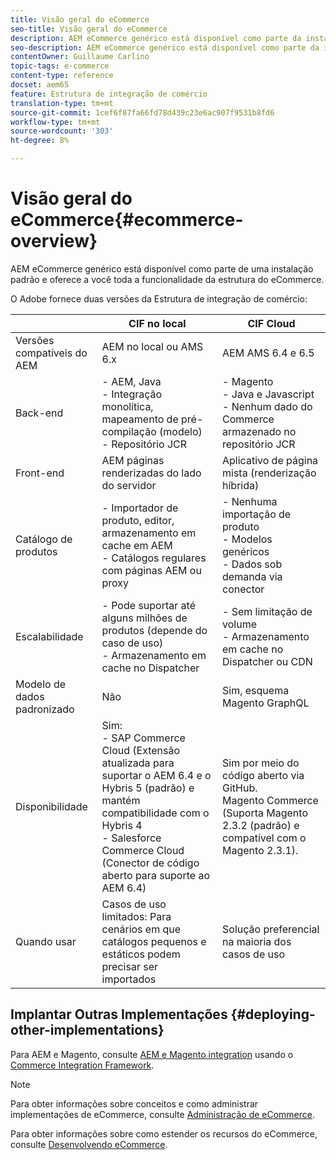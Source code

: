 ```yaml
---
title: Visão geral do eCommerce
seo-title: Visão geral do eCommerce
description: AEM eCommerce genérico está disponível como parte da instalação padrão e oferece a você a funcionalidade completa da estrutura do eCommerce.
seo-description: AEM eCommerce genérico está disponível como parte da instalação padrão e oferece a você a funcionalidade completa da estrutura do eCommerce.
contentOwner: Guillaume Carlino
topic-tags: e-commerce
content-type: reference
docset: aem65
feature: Estrutura de integração de comércio
translation-type: tm+mt
source-git-commit: 1cef6f87fa66fd78d439c23e6ac907f9531b8fd6
workflow-type: tm+mt
source-wordcount: '303'
ht-degree: 8%

---
```


# Visão geral do eCommerce{#ecommerce-overview}

AEM eCommerce genérico está disponível como parte de uma instalação padrão e oferece a você toda a funcionalidade da estrutura do eCommerce.

O Adobe fornece duas versões da Estrutura de integração de comércio:

|  | CIF no local | CIF Cloud |
|-------------------------|--------------------------------------------------------------------------------------------------------------------------------------------------------------------------------------------------------|------------------------------------------------------------------------------------------------------------------------|
| Versões compatíveis do AEM | AEM no local ou AMS 6.x | AEM AMS 6.4 e 6.5 |
| Back-end | - AEM, Java <br> - Integração monolítica, mapeamento de pré-compilação (modelo)<br> - Repositório JCR | - Magento <br> - Java e Javascript <br> - Nenhum dado do Commerce armazenado no repositório JCR |
| Front-end | AEM páginas renderizadas do lado do servidor | Aplicativo de página mista (renderização híbrida) |
| Catálogo de produtos | - Importador de produto, editor, armazenamento em cache em AEM <br>- Catálogos regulares com páginas AEM ou proxy | - Nenhuma importação de produto <br>- Modelos genéricos <br>- Dados sob demanda via conector |
| Escalabilidade | - Pode suportar até alguns milhões de produtos (depende do caso de uso) <br> - Armazenamento em cache no Dispatcher | - Sem limitação de volume <br>- Armazenamento em cache no Dispatcher ou CDN |
| Modelo de dados padronizado | Não | Sim, esquema Magento GraphQL |
| Disponibilidade | Sim:<br> - SAP Commerce Cloud (Extensão atualizada para suportar o AEM 6.4 e o Hybris 5 (padrão) e mantém compatibilidade com o Hybris 4 <br>- Salesforce Commerce Cloud (Conector de código aberto para suporte ao AEM 6.4) | Sim por meio do código aberto via GitHub. <br> Magento Commerce (Suporta Magento 2.3.2 (padrão) e compatível com o Magento 2.3.1). |
| Quando usar | Casos de uso limitados: Para cenários em que catálogos pequenos e estáticos podem precisar ser importados | Solução preferencial na maioria dos casos de uso |


## Implantar Outras Implementações {#deploying-other-implementations}

Para AEM e Magento, consulte [AEM e Magento integration](https://www.adobe.io/apis/experiencecloud/commerce-integration-framework/integrations.html#!AdobeDocs/commerce-cif-documentation/master/integrations/02-AEM-Magento.md) usando o [Commerce Integration Framework](https://www.adobe.io/apis/experiencecloud/commerce-integration-framework/integrations.html).

>[!NOTE]
>
>Para obter informações sobre conceitos e como administrar implementações de eCommerce, consulte [Administração de eCommerce](/help/commerce/cif-classic/administering/ecommerce.md).
>
>Para obter informações sobre como estender os recursos do eCommerce, consulte [Desenvolvendo eCommerce](/help/commerce/cif-classic/developing/ecommerce.md).

